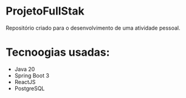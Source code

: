 # ProjetoFullStak
Repositório criado para o desenvolvimento de uma atividade pessoal.

# Tecnoogias usadas:

- Java 20
- Spring Boot 3
- ReactJS
- PostgreSQL
